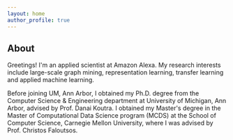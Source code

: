 ```yaml
---
layout: home
author_profile: true
---
```


About
------

Greetings! I'm an applied scientist at Amazon Alexa. My research interests include large-scale graph mining, representation learning, transfer learning and applied machine learning.

Before joining UM, Ann Arbor, I obtained my Ph.D. degree from the Computer Science & Engineering department at University of Michigan, Ann Arbor, advised by Prof. Danai Koutra. I obtained my Master's degree in the Master of Computational Data Science program (MCDS) at the School of Computer Science, Carnegie Mellon University, where I was advised by Prof. Christos Faloutsos.